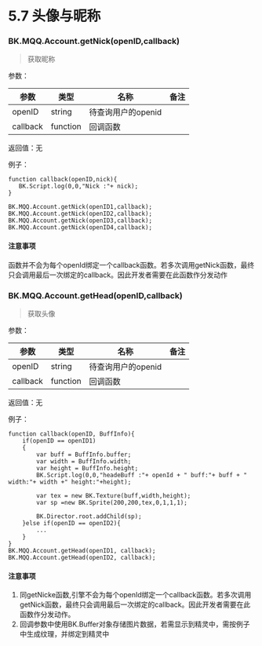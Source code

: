 # 5.7 头像与昵称


### BK.MQQ.Account.getNick(openID,callback)

> 获取昵称

参数：

参数  | 类型 |名称 | 备注
------------- | ------------- | -------------| -------------
openID | string |待查询用户的openid|  
callback | function |回调函数|

返回值：无  

例子：

```
function callback(openID,nick){
   BK.Script.log(0,0,"Nick :"+ nick);
}

BK.MQQ.Account.getNick(openID1,callback);
BK.MQQ.Account.getNick(openID2,callback);
BK.MQQ.Account.getNick(openID3,callback);
BK.MQQ.Account.getNick(openID4,callback);
```

#### 注意事项
函数并不会为每个openId绑定一个callback函数。若多次调用getNick函数，最终只会调用最后一次绑定的callback。因此开发者需要在此函数作分发动作

### BK.MQQ.Account.getHead(openID,callback)

> 获取头像

参数：

参数  | 类型 |名称 | 备注
------------- | ------------- | -------------| -------------
openID | string |待查询用户的openid|  
callback | function |回调函数|

返回值：无  

例子：

```
function callback(openID, BuffInfo){
	if(openID == openID1)
	{
	    var buff = BuffInfo.buffer;
	    var width = BuffInfo.width;
	    var height = BuffInfo.height;
	    BK.Script.log(0,0,"headeBuff :"+ openId + " buff:"+ buff + " width:"+ width +" height:"+height);
	
	    var tex = new BK.Texture(buff,width,height);
	    var sp =new BK.Sprite(200,200,tex,0,1,1,1);
	    
	    BK.Director.root.addChild(sp);
    }else if(openID == openID2){
	    ...
    }
}
BK.MQQ.Account.getHead(openID1, callback);
BK.MQQ.Account.getHead(openID2, callback);
```

#### 注意事项
1. 同getNicke函数,引擎不会为每个openId绑定一个callback函数。若多次调用getNick函数，最终只会调用最后一次绑定的callback。因此开发者需要在此函数作分发动作。
2. 回调参数中使用BK.Buffer对象存储图片数据，若需显示到精灵中，需按例子中生成纹理，并绑定到精灵中
